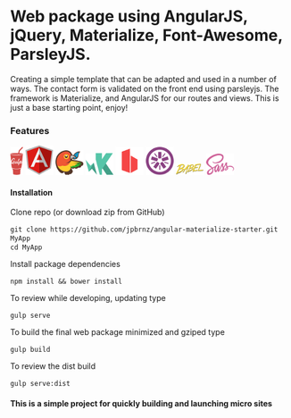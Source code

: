 # Web package using AngularJS, jQuery, Materialize, Font-Awesome, ParsleyJS.

Creating a simple template that can be adapted and used in a number of ways. The contact form is validated on the front end using parsleyjs. The framework is Materialize, and AngularJS for our routes and views. This is just a base starting point, enjoy!

### Features

![Logo](docs/assets/gulp.png)
![Logo](docs/assets/angular.png)
![Logo](docs/assets/bower.png)
![Logo](docs/assets/karma.png)
![Logo](docs/assets/browsersync.png)
![Logo](docs/assets/jasmine.png)
![Logo](docs/assets/babel.png)
![Logo](docs/assets/sass.png)


#### Installation
Clone repo (or download zip from GitHub)
```
git clone https://github.com/jpbrnz/angular-materialize-starter.git MyApp
cd MyApp
```

Install package dependencies

```    
npm install && bower install
```
To review while developing, updating type

```    
gulp serve
```
To build the final web package minimized and gziped type

```    
gulp build
```

To review the dist build

```    
gulp serve:dist
```

#### This is a simple project for quickly building and launching micro sites
